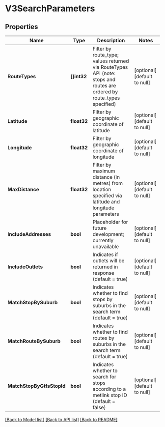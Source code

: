 # V3SearchParameters

## Properties
Name | Type | Description | Notes
------------ | ------------- | ------------- | -------------
**RouteTypes** | **[]int32** | Filter by route_type; values returned via RouteTypes API (note: stops and routes are ordered by route_types specified) | [optional] [default to null]
**Latitude** | **float32** | Filter by geographic coordinate of latitude | [optional] [default to null]
**Longitude** | **float32** | Filter by geographic coordinate of longitude | [optional] [default to null]
**MaxDistance** | **float32** | Filter by maximum distance (in metres) from location specified via latitude and longitude parameters | [optional] [default to null]
**IncludeAddresses** | **bool** | Placeholder for future development; currently unavailable | [optional] [default to null]
**IncludeOutlets** | **bool** | Indicates if outlets will be returned in response (default &#x3D; true) | [optional] [default to null]
**MatchStopBySuburb** | **bool** | Indicates whether to find stops by suburbs in the search term (default &#x3D; true) | [optional] [default to null]
**MatchRouteBySuburb** | **bool** | Indicates whether to find routes by suburbs in the search term (default &#x3D; true) | [optional] [default to null]
**MatchStopByGtfsStopId** | **bool** | Indicates whether to search for stops according to a metlink stop ID (default &#x3D; false) | [optional] [default to null]

[[Back to Model list]](../README.md#documentation-for-models) [[Back to API list]](../README.md#documentation-for-api-endpoints) [[Back to README]](../README.md)

